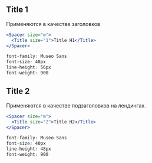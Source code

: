 ## Title 1

Применяются в качестве заголовков

```jsx
<Spacer size="m">
  <Title size="1">Title H1</Title>
</Spacer>
```

```css static
font-family: Museo Sans  
font-size: 48px  
line-height: 56px    
font-weight: 900
```

## Title 2

Применяются в качестве подзаголовков на лендингах.

```jsx
<Spacer size="m">
  <Title size="2">Title H2</Title>
</Spacer>
```

```css static
font-family: Museo Sans
font-size: 40px
line-height: 48px
font-weight: 900
```

